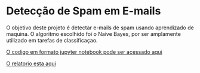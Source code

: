 # Detecção de Spam em E-mails

O objetivo deste projeto é detectar e-mails de spam usando aprendizado de maquina. O algoritmo escolhido
foi o Naive Bayes, por ser amplamente utilizado em tarefas de classificaçao.

 <p><a href="https://github.com/rodfloripa/Prova_Senior/blob/main/prova-Senior.ipynb">O codigo em formato jupyter notebook pode ser acessado aqui</a></p> 

<p><a href="https://github.com/rodfloripa/Prova_Senior/blob/main/SeniorLabs-Prova-1.pdf">O relatorio esta aqui</a></p> 
